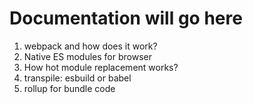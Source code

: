 # Documentation will go here
1. webpack and how does it work?
2. Native ES modules for browser
3. How hot module replacement works?
4. transpile: esbuild or babel
5. rollup for bundle code